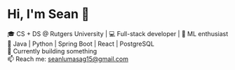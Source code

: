 # Hi, I'm Sean 👋

🎓 CS + DS @ Rutgers University | 💻 Full-stack developer | 🧠 ML enthusiast  
🔧 Java | Python | Spring Boot | React | PostgreSQL  
🌱 Currently building something  
📫 Reach me: [seanlumasag15@gmail.com](mailto:seanlumasag15@gmail.com)  

